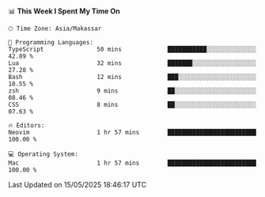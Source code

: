 <!--START_SECTION:waka-->
📊 **This Week I Spent My Time On** 

```text
🕑︎ Time Zone: Asia/Makassar

💬 Programming Languages: 
TypeScript               50 mins             ███████████░░░░░░░░░░░░░░   42.89 % 
Lua                      32 mins             ███████░░░░░░░░░░░░░░░░░░   27.28 % 
Bash                     12 mins             ███░░░░░░░░░░░░░░░░░░░░░░   10.55 % 
zsh                      9 mins              ██░░░░░░░░░░░░░░░░░░░░░░░   08.46 % 
CSS                      8 mins              ██░░░░░░░░░░░░░░░░░░░░░░░   07.63 % 

🔥 Editors: 
Neovim                   1 hr 57 mins        █████████████████████████   100.00 % 

💻 Operating System: 
Mac                      1 hr 57 mins        █████████████████████████   100.00 % 
```


 Last Updated on 15/05/2025 18:46:17 UTC
<!--END_SECTION:waka-->
